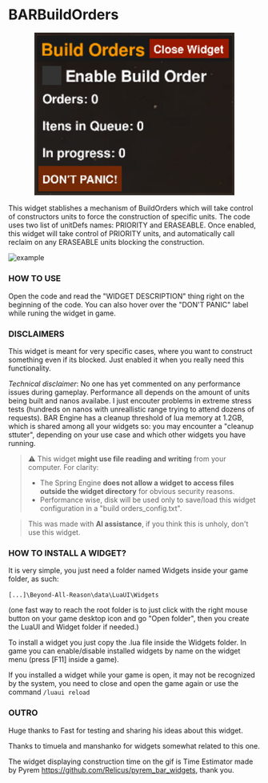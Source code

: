 # BARBuildOrders

<p align="center">
  <img src="images/gui.png" width="400" alt="GUI">
</p>

This widget stablishes a mechanism of BuildOrders which will take control of constructors units to force the construction of specific units. The code uses two list of unitDefs names: PRIORITY and ERASEABLE. Once enabled, this widget will take control of PRIORITY units, and automatically call reclaim on any ERASEABLE units blocking the construction.

  ![example](https://github.com/noryon/BARWidgets/blob/main/BuildOrders/images/showcase.gif)

### HOW TO USE

Open the code and read the "WIDGET DESCRIPTION" thing right on the beginning of the code. You can also hover over the "DON'T PANIC" label while runing the widget in game.

### DISCLAIMERS

This widget is meant for very specific cases, where you want to construct something even if its blocked. Just enabled it when you really need this functionality.

*Technical disclaimer*: No one has yet commented on any performance issues during gameplay. Performance all depends on the amount of units being built and nanos availabe. I just encouter problems in extreme stress tests (hundreds on nanos with unreallistic range trying to attend dozens of requests). BAR Engine has a cleanup threshold of lua memory at 1.2GB, which is shared among all your widgets so: you may encounter a "cleanup sttuter", depending on your use case and which other widgets you have running.

> ⚠️ This widget **might use file reading and writing** from your computer. For clarity:
> - The Spring Engine **does not allow a widget to access files outside the widget directory** for obvious security reasons.
> - Performance wise, disk will be used only to save/load this widget configuration in a "build orders_config.txt".

> This was made with **AI assistance**, if you think this is unholy, don't use this widget.

### HOW TO INSTALL A WIDGET?
It is very simple, you just need a folder named Widgets inside your game folder, as such:

```[...]\Beyond-All-Reason\data\LuaUI\Widgets``` 

(one fast way to reach the root folder is to just click with the right mouse button on your game desktop icon and go "Open folder", then you create the LuaUI and Widget folder if needed.)

To install a widget you just copy the .lua file inside the Widgets folder.
In game you can enable/disable installed widgets by name on the widget menu (press [F11] inside a game).

If you installed a widget while your game is open, it may not be recognized by the system, you need to close and open the game again or use the command ```/luaui reload```

### OUTRO
Huge thanks to Fast for testing and sharing his ideas about this widget.

Thanks to timuela and manshanko for widgets somewhat related to this one.

The widget displaying construction time on the gif is Time Estimator made by Pyrem https://github.com/Relicus/pyrem_bar_widgets, thank you.
